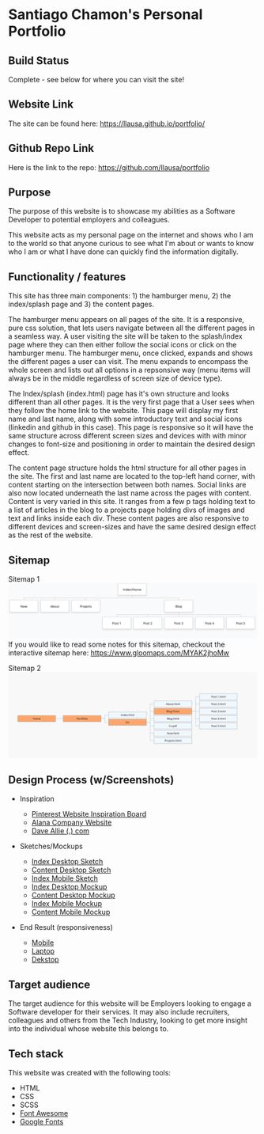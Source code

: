 # Santiago Chamon's Personal Portfolio

## Build Status
  Complete - see below for where you can visit the site!

## Website Link
  The site can be found here:
  https://llausa.github.io/portfolio/

## Github Repo Link
  Here is the link to the repo:
  https://github.com/llausa/portfolio

## Purpose
  The purpose of this website is to showcase my abilities as a Software Developer to potential employers
  and colleagues.

  This website acts as my personal page on the internet and shows who I am to the world so that anyone curious
  to see what I'm about or wants to know who I am or what I have done can quickly find the information digitally.

## Functionality / features
  This site has three main components: 1) the hamburger menu, 2) the index/splash page and 3) the content pages.

  The hamburger menu appears on all pages of the site. It is a responsive, pure css solution, that lets users
  navigate between all the different pages in a seamless way. A user visiting the site will be taken to the
  splash/index page where they can then either follow the social icons or click on the hamburger menu.
  The hamburger menu, once clicked, expands and shows the different pages a user can visit.
  The menu expands to encompass the whole screen and lists out all options in a repsonsive way (menu items
  will always be in the middle regardless of screen size of device type).

  The Index/splash (index.html) page has it's own structure and looks different than all other pages. It is the very first page that a User sees when they follow the home link to the website. This page will display my first name and last name, along with some introductory text and social
  icons (linkedin and github in this case).
  This page is responsive so it will have the same structure across different screen sizes and devices with
  with minor changes to font-size and positioning in order to maintain the desired design effect.

  The content page structure holds the html structure for all other pages in the site. The first and last name are located to the top-left hand corner, with content starting on the intersection between both names.
  Social links are also now located underneath the last name across the pages with content.
  Content is very varied in this site. It ranges from a few p tags holding text to a list of articles in the blog to a projects page holding divs of images and text and links inside each div.
  These content pages are also responsive to different devices and screen-sizes and have the same desired design effect as the rest of the website.

## Sitemap
  Sitemap 1
  ![sitemap_img](docs/sitemap.png)
  If you would like to read some notes for this sitemap, checkout the interactive sitemap here: https://www.gloomaps.com/MYAK2jhoMw

  Sitemap 2
  ![sitemap_html_img](docs/sitemap_html.png)

## Design Process (w/Screenshots)
  * Inspiration
    - [Pinterest Website Inspiration Board](https://www.pinterest.com.au/santiagochamon/portfolio-inspiration/)
    - [Alana Company Website](http://alanacompany.com/)
    - [Dave Allie (.) com](https://daveallie.com/)

  * Sketches/Mockups
    - [Index Desktop Sketch](docs/desktop_index_sketch.jpg)
    - [Content Desktop Sketch](docs/desktop_content_sketch.jpg)
    - [Index Mobile Sketch](docs/mobile_sketch.jpg)
    - [Index Desktop Mockup](docs/desktop_mockup_final.png)
    - [Content Desktop Mockup](docs/desktop_content_page_final.png)
    - [Index Mobile Mockup](docs/mobile_mockup_final.png)
    - [Content Mobile Mockup](docs/mobile_content_mockup_final.png)

  * End Result (responsiveness)
    - [Mobile](docs/final_mobile.png)
    - [Laptop](docs/final_laptop.jpg)
    - [Dekstop](docs/final_desktop.jpg)

## Target audience
  The target audience for this website will be Employers looking to engage a Software developer for their services. It may also include recruiters, colleagues and others from the Tech Industry, looking to get more insight into the individual whose website this belongs to.

## Tech stack
  This website was created with the following tools:
  * HTML
  * CSS
  * SCSS
  * [Font Awesome](https://fontawesome.com/)
  * [Google Fonts](https://fonts.google.com/)
